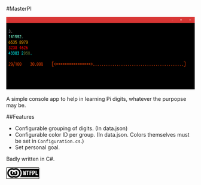 #MasterPI

![](media/image1.png)

A simple console app to help in learning Pi digits, whatever the purpopse may be.


##Features

* Configurable grouping of digits. (In data.json)
* Configurable color ID per group. (In data.json. Colors themselves must be set in `Configuration.cs`.)
* Set personal goal.

Badly written in C#.

![](media/wtfpl.png)